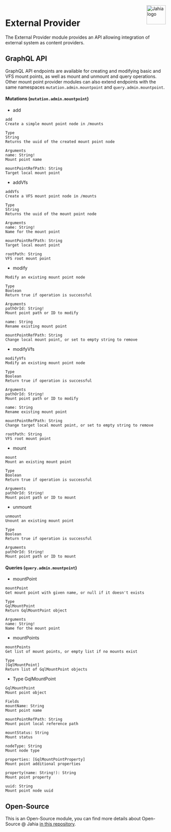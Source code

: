 <a href="https://www.jahia.com/">
    <img src="https://www.jahia.com/modules/jahiacom-templates/images/jahia-3x.png" alt="Jahia logo" title="Jahia" align="right" height="60" />
</a>

External Provider
======================
The External Provider module provides an API allowing integration of external system as content providers.

## GraphQL API

GraphQL API endpoints are available for creating and modifying basic and VFS mount points, as well as mount and unmount and query operations. Other mount point provider modules can also extend endpoints with the same namespaces `mutation.admin.mountpoint` and `query.admin.mountpoint`. 

#### Mutations (`mutation.admin.mountpoint`)

- add

```
add
Create a simple mount point node in /mounts

Type
String
Returns the uuid of the created mount point node

Arguments
name: String!
Mount point name

mountPointRefPath: String
Target local mount point
```

- addVfs

```
addVfs
Create a VFS mount point node in /mounts

Type
String
Returns the uuid of the mount point node

Arguments
name: String!
Name for the mount point

mountPointRefPath: String
Target local mount point

rootPath: String
VFS root mount point
```

- modify 

```
Modify an existing mount point node

Type
Boolean
Return true if operation is successful

Arguments
pathOrId: String!
Mount point path or ID to modify

name: String
Rename existing mount point

mountPointRefPath: String
Change local mount point, or set to empty string to remove
```

- modifyVfs
```
modifyVfs
Modify an existing mount point node

Type
Boolean
Return true if operation is successful

Arguments
pathOrId: String!
Mount point path or ID to modify

name: String
Rename existing mount point

mountPointRefPath: String
Change target local mount point, or set to empty string to remove

rootPath: String
VFS root mount point
```

- mount

```
mount
Mount an existing mount point

Type
Boolean
Return true if operation is successful

Arguments
pathOrId: String!
Mount point path or ID to mount
```

- unmount
```
unmount
Unount an existing mount point

Type
Boolean
Return true if operation is successful

Arguments
pathOrId: String!
Mount point path or ID to mount
```

#### Queries (`query.admin.mountpoint`)

- mountPoint 

```
mountPoint
Get mount point with given name, or null if it doesn't exists

Type
GqlMountPoint
Return GqlMountPoint object

Arguments
name: String!
Name for the mount point
```

- mountPoints

```
mountPoints
Get list of mount points, or empty list if no mounts exist

Type
[GqlMountPoint]
Return list of GqlMountPoint objects
```

- Type GqlMountPoint

```
GqlMountPoint
Mount point object

Fields
mountName: String
Mount point name

mountPointRefPath: String
Mount point local reference path

mountStatus: String
Mount status

nodeType: String
Mount node type

properties: [GqlMountPointProperty]
Mount point additional properties

property(name: String!): String
Mount point property

uuid: String
Mount point node uuid
```

## Open-Source

This is an Open-Source module, you can find more details about Open-Source @ Jahia [in this repository](https://github.com/Jahia/open-source).
